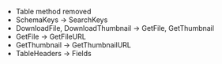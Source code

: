 * Table method removed
* SchemaKeys -> SearchKeys
* DownloadFile, DownloadThumbnail -> GetFile, GetThumbnail
* GetFile -> GetFileURL
* GetThumbnail -> GetThumbnailURL
* TableHeaders -> Fields